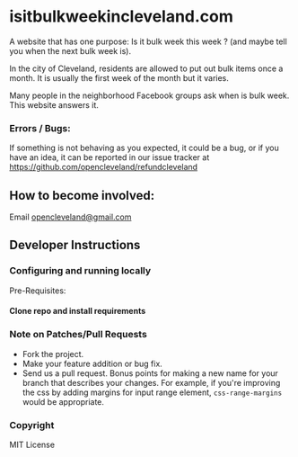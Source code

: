 # isitbulkweekincleveland.com  

A website that has one purpose: Is it bulk week this week ? (and maybe tell you when the next bulk week is). 

In the city of Cleveland, residents are allowed to put out bulk items once a month. It is usually the first week of the month but it varies. 

Many people in the neighborhood Facebook groups ask when is bulk week. This website answers it. 

### Errors / Bugs:

If something is not behaving as you expected, it could be a bug, or if you have an idea, it can be reported in our issue tracker at https://github.com/opencleveland/refundcleveland

## How to become involved:

Email opencleveland@gmail.com

## Developer Instructions

### Configuring and running locally

Pre-Requisites:

#### Clone repo and install requirements

### Note on Patches/Pull Requests 

* Fork the project.
* Make your feature addition or bug fix.
* Send us a pull request. Bonus points for making a new name for your branch that describes your changes. For example, if you're improving the css by adding margins for input range element, `css-range-margins` would be appropriate. 

### Copyright

MIT License
